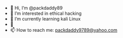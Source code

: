 - 👋 Hi, I’m @packdaddy89
- 👀 I’m interested in ethical hacking
- 🌱 I’m currently learning kali Linux 
- 💞️
- 📫 How to reach me: packdaddy9789@yahoo.com

<!---
packdaddy89/packdaddy89 is a ✨ special ✨ repository because its `README.md` (this file) appears on your GitHub profile.
You can click the Preview link to take a look at your changes.
--->

